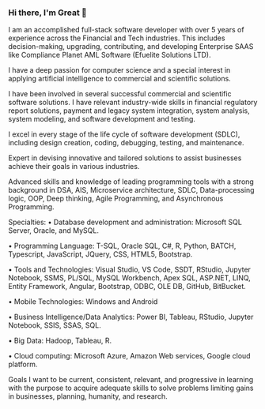 ### Hi there, I'm Great 👋

I am an accomplished full-stack software developer with over 5 years of experience across the Financial and Tech industries. This includes decision-making, upgrading, contributing, and developing Enterprise SAAS like Compliance Planet AML Software (Efuelite Solutions LTD).

I have a deep passion for computer science and a special interest in applying artificial intelligence to commercial and scientific solutions. 

I have been involved in several successful commercial and scientific software solutions. I have relevant industry-wide skills in financial regulatory report solutions, payment and legacy system integration, system analysis, system modeling, and software development and testing.

I excel in every stage of the life cycle of software development (SDLC), including design creation, coding, debugging, testing, and maintenance.

Expert in devising innovative and tailored solutions to assist businesses achieve their goals in various industries.

Advanced skills and knowledge of leading programming tools with a strong background in DSA, AIS, Microservice architecture, SDLC, Data-processing logic, OOP, Deep thinking, Agile Programming, and Asynchronous Programming.

Specialties:
• Database development and administration: Microsoft SQL Server, Oracle, and MySQL.

• Programming Language: T-SQL, Oracle SQL, C#, R, Python, BATCH, Typescript, JavaScript, JQuery, CSS, HTML5, Bootstrap.

• Tools and Technologies: Visual Studio, VS Code, SSDT, RStudio, Jupyter Notebook, SSMS, PL/SQL, MySQL Workbench, Apex SQL, ASP.NET, LINQ, Entity Framework, Angular, Bootstrap, ODBC, OLE DB, GitHub, BitBucket.

• Mobile Technologies: Windows and Android

• Business Intelligence/Data Analytics: Power BI, Tableau, RStudio, Jupyter Notebook, SSIS, SSAS, SQL.

• Big Data: Hadoop, Tableau, R.

• Cloud computing: Microsoft Azure, Amazon Web services, Google cloud platform.

Goals
I want to be current, consistent, relevant, and progressive in learning with the purpose to acquire adequate skills to solve problems limiting gains in businesses, planning, humanity, and research.

<!--
**greatefue/greatefue** is a ✨ _special_ ✨ repository because its `README.md` (this file) appears on your GitHub profile.

Here are some ideas to get you started:

- 🔭 I’m currently working on ...
- 🌱 I’m currently learning ...
- 👯 I’m looking to collaborate on ...
- 🤔 I’m looking for help with ...
- 💬 Ask me about ...
- 📫 How to reach me: ...
- 😄 Pronouns: ...
- ⚡ Fun fact: ...
-->
